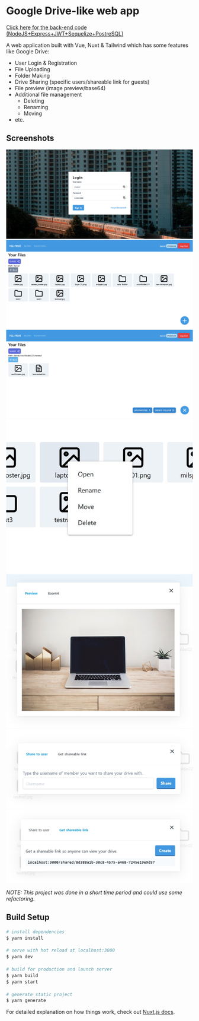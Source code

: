 # Google Drive-like web app

 [Click here for the back-end code (NodeJS+Express+JWT+Sequelize+PostreSQL)](https://github.com/danielfazlijevic/foogle-frive-back)

A web application built with Vue, Nuxt & Tailwind which has some features like Google Drive: 
 
- User Login & Registration
- File Uploading
- Folder Making
- Drive Sharing (specific users/shareable link for guests)
- File preview (image preview/base64)
- Additional file management
    - Deleting
    - Renaming
    - Moving
 - etc. 


## Screenshots

![login](/screenshots/login.png "Login Screen")
![files](/screenshots/files.png "Files Screen")
![nested_folders](/screenshots/nested_folders.png "Files Screen")
![context](/screenshots/context.jpg "Context Menu(right click)")
![preview](/screenshots/preview1.jpg "Image Preview")
![share1](/screenshots/share1.jpg "Share To Users")
![share2](/screenshots/share2.jpg "Get Shareable Link For Guests")



_NOTE: This project was done in a short time period and could use some refactoring._

## Build Setup

``` bash
# install dependencies
$ yarn install

# serve with hot reload at localhost:3000
$ yarn dev

# build for production and launch server
$ yarn build
$ yarn start

# generate static project
$ yarn generate
```

For detailed explanation on how things work, check out [Nuxt.js docs](https://nuxtjs.org).
